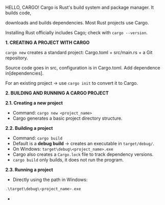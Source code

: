HELLO, CARGO!
Cargo is Rust's build system and package manager. It builds code,

downloads and builds dependencies. Most Rust projects use Cargo.

Installing Rust officially includes Cago; check with `cargo --version`.

**1. CREATING A PROJECT WITH CARGO**

`cargo new` creates a standard project: Cargo.toml + src/main.rs + a Git repository.

Source code goes in src, configuration is in Cargo.toml. Add dependence in[dependencies].

For an existing project -> use `cargo init` to convert it to Cargo.

**2. BUILDING AND RUNNING A CARGO PROJECT**

**2.1. Creating a new project**
- Command: `cargo new <project_name>`
- Cargo generates a basic project directory structure.

**2.2. Building a project**
- Command: `cargo build`
- Default is a **debug build** -> creates an executable in `target/debug/`.
- On Windows: `target\debug\<project_name>.exe`
- Cargo also creates a `Cargo.lock` file to track dependency versions.
- `cargo build` only builds, it does not run the program.

**2.3. Running a project**
- Directly using the path in Windows:
```rust
.\target\debug\<project_name>.exe
```

- 